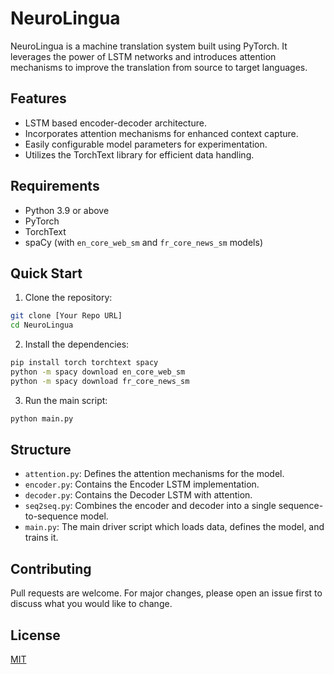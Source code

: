 # NeuroLingua

NeuroLingua is a machine translation system built using PyTorch. It leverages the power of LSTM networks and introduces attention mechanisms to improve the translation from source to target languages.

## Features
- LSTM based encoder-decoder architecture.
- Incorporates attention mechanisms for enhanced context capture.
- Easily configurable model parameters for experimentation.
- Utilizes the TorchText library for efficient data handling.

## Requirements
- Python 3.9 or above
- PyTorch
- TorchText
- spaCy (with `en_core_web_sm` and `fr_core_news_sm` models)

## Quick Start
1. Clone the repository:
```bash
git clone [Your Repo URL]
cd NeuroLingua
```

2. Install the dependencies:
```bash
pip install torch torchtext spacy
python -m spacy download en_core_web_sm
python -m spacy download fr_core_news_sm
```

3. Run the main script:
```bash
python main.py
```

## Structure
- `attention.py`: Defines the attention mechanisms for the model.
- `encoder.py`: Contains the Encoder LSTM implementation.
- `decoder.py`: Contains the Decoder LSTM with attention.
- `seq2seq.py`: Combines the encoder and decoder into a single sequence-to-sequence model.
- `main.py`: The main driver script which loads data, defines the model, and trains it.

## Contributing
Pull requests are welcome. For major changes, please open an issue first to discuss what you would like to change.

## License
[MIT](https://choosealicense.com/licenses/mit/)
```

